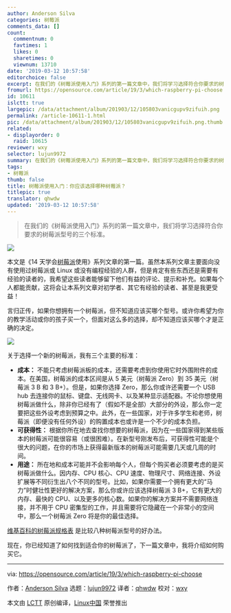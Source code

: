 ```yaml
---
author: Anderson Silva
categories: 树莓派
comments_data: []
count:
  commentnum: 0
  favtimes: 1
  likes: 0
  sharetimes: 0
  viewnum: 13710
date: '2019-03-12 10:57:58'
editorchoice: false
excerpt: 在我们的《树莓派使用入门》系列的第一篇文章中，我们将学习选择符合你要求的树莓派型号的三个标准。
fromurl: https://opensource.com/article/19/3/which-raspberry-pi-choose
id: 10611
islctt: true
largepic: /data/attachment/album/201903/12/105803vanicgupv9zifuih.png
permalink: /article-10611-1.html
pic: /data/attachment/album/201903/12/105803vanicgupv9zifuih.png.thumb.jpg
related:
- displayorder: 0
  raid: 10615
reviewer: wxy
selector: lujun9972
summary: 在我们的《树莓派使用入门》系列的第一篇文章中，我们将学习选择符合你要求的树莓派型号的三个标准。
tags:
- 树莓派
thumb: false
title: 树莓派使用入门：你应该选择哪种树莓派？
titlepic: true
translator: qhwdw
updated: '2019-03-12 10:57:58'
---
```



> 
> 在我们的《树莓派使用入门》系列的第一篇文章中，我们将学习选择符合你要求的树莓派型号的三个标准。
> 
> 
> 


![](/data/attachment/album/201903/12/105803vanicgupv9zifuih.png)


本文是《14 天学会[树莓派](https://www.raspberrypi.org/)使用》系列文章的第一篇。虽然本系列文章主要面向没有使用过树莓派或 Linux 或没有编程经验的人群，但是肯定有些东西还是需要有经验的读者的，我希望这些读者能够留下他们有益的评论、提示和补充。如果每个人都能贡献，这将会让本系列文章对初学者、其它有经验的读者、甚至是我更受益！


言归正传，如果你想拥有一个树莓派，但不知道应该买哪个型号。或许你希望为你的教学活动或你的孩子买一个，但面对这么多的选择，却不知道应该买哪个才是正确的决定。


![](/data/attachment/album/201903/12/105806q9bldbxup9dvqdb9.png)


关于选择一个新的树莓派，我有三个主要的标准：


* **成本：** 不能只考虑树莓派板的成本，还需要考虑到你使用它时外围附件的成本。在美国，树莓派的成本区间是从 5 美元（树莓派 Zero）到 35 美元（树莓派 3 B 和 3 B+）。但是，如果你选择 Zero，那么你或许还需要一个 USB hub 去连接你的鼠标、键盘、无线网卡、以及某种显示适配器。不论你想使用树莓派做什么，除非你已经有了（假如不是全部）大部分的外设，那么你一定要把这些外设考虑到预算之中。此外，在一些国家，对于许多学生和老师，树莓派（即便没有任何外设）的购置成本也或许是一个不少的成本负担。
* **可获得性：** 根据你所在地去查找你想要的树莓派，因为在一些国家得到某些版本的树莓派可能很容易（或很困难）。在新型号刚发布后，可获得性可能是个很大的问题，在你的市场上获得最新版本的树莓派可能需要几天或几周的时间。
* **用途：** 所在地和成本可能并不会影响每个人，但每个购买者必须要考虑的是买树莓派做什么。因内存、CPU 核心、CPU 速度、物理尺寸、网络连接、外设扩展等不同衍生出八个不同的型号。比如，如果你需要一个拥有更大的“马力”时健壮性更好的解决方案，那么你或许应该选择树莓派 3 B+，它有更大的内存、最快的 CPU、以及更多的核心数。如果你的解决方案并不需要网络连接，并不用于 CPU 密集型的工作，并且需要将它隐藏在一个非常小的空间中，那么一个树莓派 Zero 将是你的最佳选择。


[维基百科的树莓派规格表](https://en.wikipedia.org/wiki/Raspberry_Pi#Specifications) 是比较八种树莓派型号的好办法。


现在，你已经知道了如何找到适合你的树莓派了，下一篇文章中，我将介绍如何购买它。




---


via: <https://opensource.com/article/19/3/which-raspberry-pi-choose>


作者：[Anderson Silva](https://opensource.com/users/ansilva) 选题：[lujun9972](https://github.com/lujun9972) 译者：[qhwdw](https://github.com/qhwdw) 校对：[wxy](https://github.com/wxy)


本文由 [LCTT](https://github.com/LCTT/TranslateProject) 原创编译，[Linux中国](https://linux.cn/) 荣誉推出